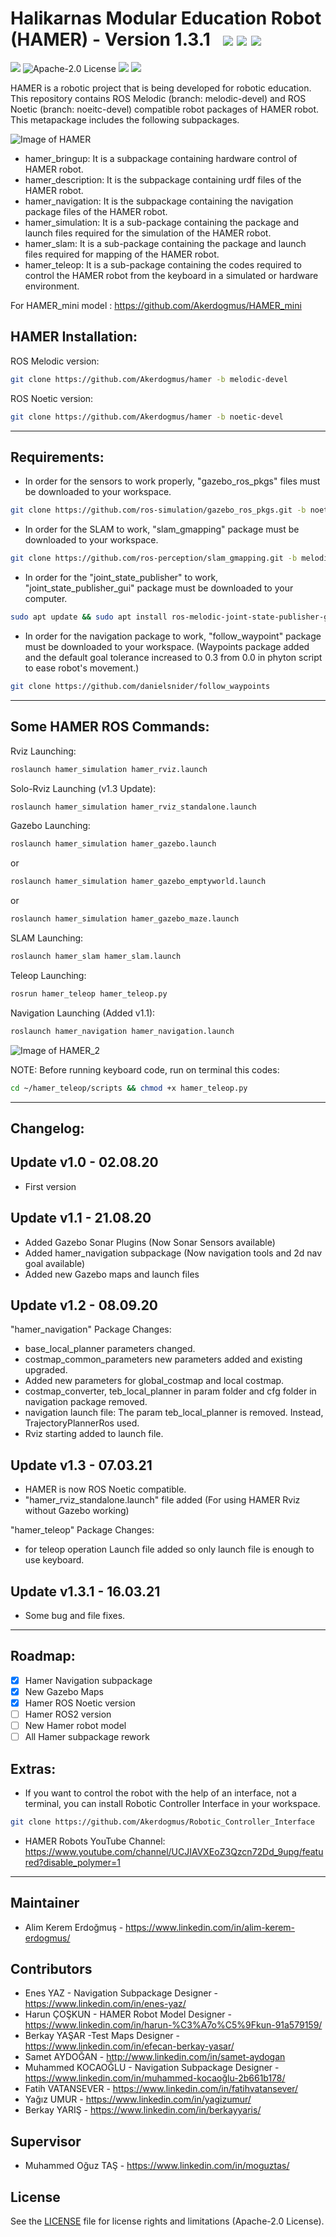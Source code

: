 # Halikarnas Modular Education Robot (HAMER) - Version 1.3.1 &nbsp; ![](https://img.shields.io/github/forks/Akerdogmus/hamer?style=social) ![](https://img.shields.io/github/stars/Akerdogmus/hamer?style=social) ![](https://img.shields.io/github/watchers/Akerdogmus/hamer?style=social) <br>

![](https://img.shields.io/github/repo-size/Akerdogmus/hamer) ![Apache-2.0 License](https://img.shields.io/github/license/inomuh/Camera-Fault-Injection-Tool?color=blue) ![](https://img.shields.io/github/last-commit/Akerdogmus/hamer) ![](https://img.shields.io/github/contributors/Akerdogmus/hamer)

HAMER is a robotic project that is being developed for robotic education. This repository contains ROS Melodic (branch: melodic-devel) and ROS Noetic (branch: noeitc-devel) compatible robot packages of HAMER robot.
This metapackage includes the following subpackages.

![Image of HAMER](https://github.com/Akerdogmus/hamer/blob/noetic-devel/hamer.png?raw=true)

- hamer_bringup: It is a subpackage containing hardware control of HAMER robot.
- hamer_description: It is the subpackage containing urdf files of the HAMER robot.
- hamer_navigation: It is the subpackage containing the navigation package files of the HAMER robot.
- hamer_simulation: It is a sub-package containing the package and launch files required for the simulation of the HAMER robot.
- hamer_slam: It is a sub-package containing the package and launch files required for mapping of the HAMER robot.
- hamer_teleop: It is a sub-package containing the codes required to control the HAMER robot from the keyboard in a simulated or hardware environment.

For HAMER_mini model : https://github.com/Akerdogmus/HAMER_mini

HAMER Installation:
-------------------
ROS Melodic version:

```bash
git clone https://github.com/Akerdogmus/hamer -b melodic-devel
```

ROS Noetic version:

```bash
git clone https://github.com/Akerdogmus/hamer -b noetic-devel
```
------------------------------------------------------------------------------
Requirements:
--------------

- In order for the sensors to work properly, "gazebo_ros_pkgs" files must be downloaded to your workspace.

```bash
git clone https://github.com/ros-simulation/gazebo_ros_pkgs.git -b noetic-devel
```

- In order for the SLAM to work, "slam_gmapping" package must be downloaded to your workspace.

```bash    
git clone https://github.com/ros-perception/slam_gmapping.git -b melodic-devel
```

- In order for the "joint_state_publisher" to work, "joint_state_publisher_gui" package must be downloaded to your computer.

```bash
sudo apt update && sudo apt install ros-melodic-joint-state-publisher-gui
```

- In order for the navigation package to work, "follow_waypoint" package must be downloaded to your workspace.
(Waypoints package added and the default goal tolerance increased to 0.3 from 0.0 in phyton script to ease robot's movement.)

```bash
git clone https://github.com/danielsnider/follow_waypoints
```
---------------------------------------------------------------------------------
Some HAMER ROS Commands:
---------------------
Rviz Launching:

```bash
roslaunch hamer_simulation hamer_rviz.launch
```

Solo-Rviz Launching (v1.3 Update):

```bash
roslaunch hamer_simulation hamer_rviz_standalone.launch
```

Gazebo Launching:

```bash
roslaunch hamer_simulation hamer_gazebo.launch
```
or

```bash
roslaunch hamer_simulation hamer_gazebo_emptyworld.launch
```
or

```bash    
roslaunch hamer_simulation hamer_gazebo_maze.launch
```

SLAM Launching:

```bash
roslaunch hamer_slam hamer_slam.launch
```

Teleop Launching:

```bash
rosrun hamer_teleop hamer_teleop.py
```

Navigation Launching (Added v1.1):

```bash
roslaunch hamer_navigation hamer_navigation.launch
```

![Image of HAMER_2](https://github.com/Akerdogmus/hamer/blob/noetic-devel/hamer_2.png?raw=true)
 
NOTE: Before running keyboard code, run on terminal this codes:

```bash        
cd ~/hamer_teleop/scripts && chmod +x hamer_teleop.py
```
---------------------------------------------------------------------------------
Changelog:
----------
Update v1.0 - 02.08.20
------------------------
- First version

Update v1.1 - 21.08.20
------------------------
- Added Gazebo Sonar Plugins (Now Sonar Sensors available)
- Added hamer_navigation subpackage (Now navigation tools and 2d nav goal available)
- Added new Gazebo maps and launch files

Update v1.2 - 08.09.20
----------------------
"hamer_navigation" Package Changes:
- base_local_planner parameters changed.
- costmap_common_parameters new parameters added and existing upgraded.
- Added new parameters for global_costmap and local costmap.
- costmap_converter, teb_local_planner in param folder and cfg folder in navigation package removed.
- navigation launch file: The param teb_local_planner is removed. Instead, TrajectoryPlannerRos used.
- Rviz starting added to launch file.

Update v1.3 - 07.03.21
----------------------
- HAMER is now ROS Noetic compatible.
- "hamer_rviz_standalone.launch" file added (For using HAMER Rviz without Gazebo working)

"hamer_teleop" Package Changes: 
- for teleop operation Launch file added so only launch file is enough to use keyboard.

Update v1.3.1 - 16.03.21
------------------------
- Some bug and file fixes.
---------------------------------------------------------------------------------
Roadmap:
--------
* [x] Hamer Navigation subpackage
* [x] New Gazebo Maps
* [x] Hamer ROS Noetic version
* [ ] Hamer ROS2 version
* [ ] New Hamer robot model
* [ ] All Hamer subpackage rework

Extras:
--------
- If you want to control the robot with the help of an interface, not a terminal, you can install Robotic Controller Interface in your workspace.

```bash
git clone https://github.com/Akerdogmus/Robotic_Controller_Interface 
```

- HAMER Robots YouTube Channel: https://www.youtube.com/channel/UCJIAVXEoZ3Qzcn72Dd_9upg/featured?disable_polymer=1
      
----------------------------------------------------------------------------------

Maintainer
--------------
- Alim Kerem Erdoğmuş - https://www.linkedin.com/in/alim-kerem-erdogmus/

Contributors
------------
- Enes YAZ - Navigation Subpackage Designer - https://www.linkedin.com/in/enes-yaz/
- Harun ÇOŞKUN - HAMER Robot Model Designer - https://www.linkedin.com/in/harun-%C3%A7o%C5%9Fkun-91a579159/
- Berkay YAŞAR -Test Maps Designer - https://www.linkedin.com/in/efecan-berkay-yasar/
- Samet AYDOĞAN - http://www.linkedin.com/in/samet-aydogan
- Muhammed KOCAOĞLU - Navigation Subpackage Designer - https://www.linkedin.com/in/muhammed-kocaoğlu-2b661b178/
- Fatih VATANSEVER - https://www.linkedin.com/in/fatihvatansever/
- Yağız UMUR - https://www.linkedin.com/in/yagizumur/
- Berkay YARIŞ - https://www.linkedin.com/in/berkayyaris/

Supervisor
------------
- Muhammed Oğuz TAŞ - https://www.linkedin.com/in/moguztas/

## License

See the [LICENSE](LICENSE.md) file for license rights and limitations (Apache-2.0 License).
